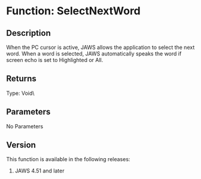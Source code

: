 # Function: SelectNextWord

## Description

When the PC cursor is active, JAWS allows the application to select the
next word. When a word is selected, JAWS automatically speaks the word
if screen echo is set to Highlighted or All.

## Returns

Type: Void\

## Parameters

No Parameters

## Version

This function is available in the following releases:

1.  JAWS 4.51 and later
